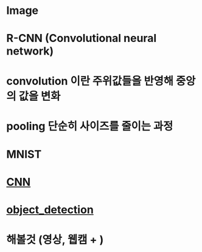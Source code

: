 # Image 
# R-CNN (Convolutional neural network)
# convolution 이란 주위값들을 반영해 중앙의 값을 변화
# pooling  단순히 사이즈를 줄이는 과정
# MNIST
# [CNN](https://colab.research.google.com/github/songmoo/DataAnalysis/blob/master/image/image3.ipynb)
# [object_detection](https://colab.research.google.com/github/songmoo/DataAnalysis/blob/master/image/image2.ipynb)
# 해볼것 (영상, 웹캠 + )
